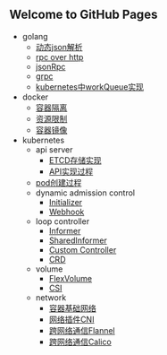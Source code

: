 ## Welcome to GitHub Pages
- golang
  - [动态json解析](/categories/golang/动态json解析.md)
  - [rpc over http](/categories/golang/rpcOverHttp.md)
  - [jsonRpc](/categories/golang/jsonrpc.md)
  - [grpc](/categories/golang/grpc.md)
  - [kubernetes中workQueue实现](/categories/golang/workqueue实现.md)
- docker
  - [容器隔离](/categories/docker/docker_namespace.md)
  - [资源限制](/categories/docker/docker_cgroup.md)
  - [容器镜像](/categories/docker/rootfs.md)
- kubernetes
  - api server
    - [ETCD存储实现](/categories/kubernetes/apiserver/etcd存储.md)
    - [API实现过程](/categories/kubernetes/apiserver/API安装.md)
  - [pod创建过程](https://github.com/yansunkai/what-happens-when-k8s/blob/master/README.md)
  - dynamic admission control
    - [Initializer](/categories/kubernetes/dynamic_admission_control.md)
    - [Webhook](/categories/kubernetes/mutating_admission_webhook.md)
  - loop controller
    - [Informer](/categories/kubernetes/informer.md)
    - [SharedInformer](/categories/kubernetes/shared_informer.md)
    - [Custom Controller](/categories/kubernetes/custom_controller.md)
    - [CRD](/categories/kubernetes/custom_resource_definition.md)
  - volume
    - [FlexVolume](/categories/kubernetes/storage/flexvolume.md)
    - [CSI](/categories/kubernetes/storage/csi.md)
  - network
    - [容器基础网络](/categories/kubernetes/network/docker0.md)
    - [网络插件CNI](/categories/kubernetes/network/cni.md)
    - [跨网络通信Flannel](/categories/kubernetes/network/flannel.md)
    - [跨网络通信Calico](/categories/kubernetes/network/calico.md)